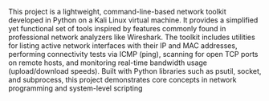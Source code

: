 This project is a lightweight, command-line-based network toolkit developed in Python on a Kali Linux virtual machine. 
It provides a simplified yet functional set of tools inspired by features commonly found in professional network analyzers like Wireshark. 
The toolkit includes utilities for listing active network interfaces with their IP and MAC addresses, performing connectivity tests via ICMP (ping), scanning for open TCP ports on remote hosts,
and monitoring real-time bandwidth usage (upload/download speeds). Built with Python libraries such as psutil, socket, and subprocess,
this project demonstrates core concepts in network programming and system-level scripting
